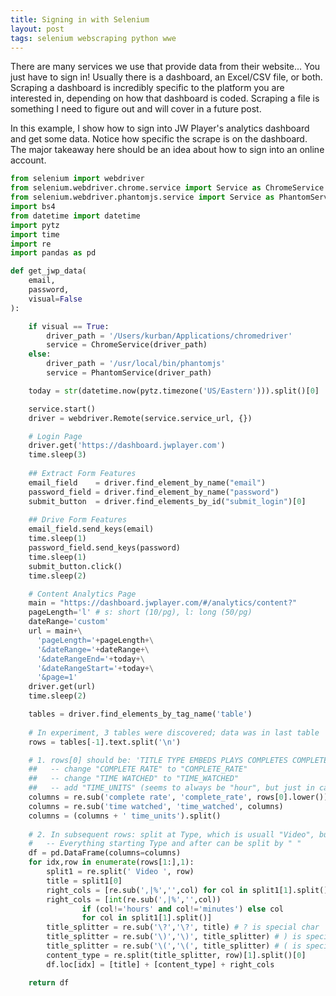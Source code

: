 ```yaml
---
title: Signing in with Selenium
layout: post
tags: selenium webscraping python wwe
---
```


There are many services we use that provide data from their website... You 
just have to sign in!  Usually there is a dashboard, an Excel/CSV file, or 
both.  Scraping a dashboard is incredibly specific to the platform you are
interested in, depending on how that dashboard is coded.  Scraping a file is
something I need to figure out and will cover in a future post.

In this example, I show how to sign into JW Player's analytics dashboard
and get some data. Notice how specific the scrape is on the dashboard.  The major
takeaway here should be an idea about how to sign into an online account.

```python
from selenium import webdriver
from selenium.webdriver.chrome.service import Service as ChromeService
from selenium.webdriver.phantomjs.service import Service as PhantomService
import bs4
from datetime import datetime
import pytz
import time
import re
import pandas as pd

def get_jwp_data(
    email, 
    password,
    visual=False
):

    if visual == True:
        driver_path = '/Users/kurban/Applications/chromedriver'
        service = ChromeService(driver_path)
    else:
        driver_path = '/usr/local/bin/phantomjs'
        service = PhantomService(driver_path)

    today = str(datetime.now(pytz.timezone('US/Eastern'))).split()[0]

    service.start()
    driver = webdriver.Remote(service.service_url, {})

    # Login Page
    driver.get('https://dashboard.jwplayer.com')
    time.sleep(3)
    
    ## Extract Form Features
    email_field    = driver.find_element_by_name("email") 
    password_field = driver.find_element_by_name("password") 
    submit_button  = driver.find_elements_by_id("submit_login")[0]
    
    ## Drive Form Features
    email_field.send_keys(email)
    time.sleep(1)
    password_field.send_keys(password)
    time.sleep(1)
    submit_button.click()
    time.sleep(2)

    # Content Analytics Page
    main = "https://dashboard.jwplayer.com/#/analytics/content?"
    pageLength='l' # s: short (10/pg), l: long (50/pg)
    dateRange='custom'
    url = main+\
      'pageLength='+pageLength+\
      '&dateRange='+dateRange+\
      '&dateRangeEnd='+today+\
      '&dateRangeStart='+today+\
      '&page=1'
    driver.get(url)
    time.sleep(2)

    tables = driver.find_elements_by_tag_name('table')
    
    # In experiment, 3 tables were discovered; data was in last table
    rows = tables[-1].text.split('\n')

    # 1. rows[0] should be: 'TITLE TYPE EMBEDS PLAYS COMPLETES COMPLETE RATE TIME WATCHED
    ##   -- change "COMPLETE RATE" to "COMPLETE_RATE"
    ##   -- change "TIME WATCHED" to "TIME_WATCHED"
    ##   -- add "TIME_UNITS" (seems to always be "hour", but just in case)
    columns = re.sub('complete rate', 'complete_rate', rows[0].lower())
    columns = re.sub('time watched', 'time_watched', columns)
    columns = (columns + ' time_units').split()
    
    # 2. In subsequent rows: split at Type, which is usuall "Video", but can be ______
    #   -- Everything starting Type and after can be split by " "
    df = pd.DataFrame(columns=columns)
    for idx,row in enumerate(rows[1:],1):
        split1 = re.split(' Video ', row)
        title = split1[0]
        right_cols = [re.sub(',|%','',col) for col in split1[1].split()]
        right_cols = [int(re.sub(',|%','',col))
                if (col!='hours' and col!='minutes') else col
                for col in split1[1].split()]
        title_splitter = re.sub('\?','\?', title) # ? is special char
        title_splitter = re.sub('\)','\)', title_splitter) # ) is special char
        title_splitter = re.sub('\(','\(', title_splitter) # ( is special char
        content_type = re.split(title_splitter, row)[1].split()[0]
        df.loc[idx] = [title] + [content_type] + right_cols

    return df
```
